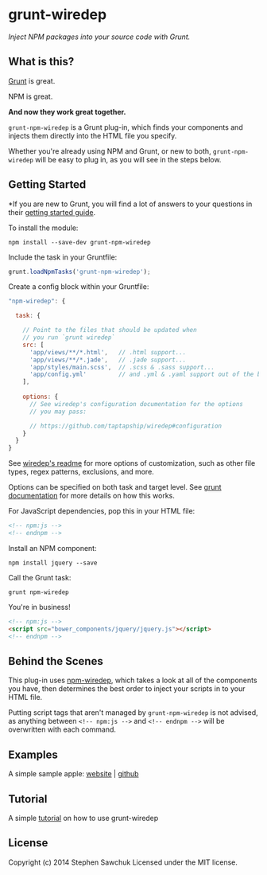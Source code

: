 # grunt-wiredep
*Inject NPM packages into your source code with Grunt.*

## What is this?
[Grunt](http://gruntjs.com) is great.

NPM is great.

**And now they work great together.**

`grunt-npm-wiredep` is a Grunt plug-in, which finds your components and injects them directly into the HTML file you specify.

Whether you're already using NPM and Grunt, or new to both, `grunt-npm-wiredep` will be easy to plug in, as you will see in the steps below.

## Getting Started

*If you are new to Grunt, you will find a lot of answers to your questions in their [getting started guide](http://gruntjs.com/getting-started).

To install the module:
```
npm install --save-dev grunt-npm-wiredep
```

Include the task in your Gruntfile:
```js
grunt.loadNpmTasks('grunt-npm-wiredep');
```

Create a config block within your Gruntfile:
```js
"npm-wiredep": {

  task: {

    // Point to the files that should be updated when
    // you run `grunt wiredep`
    src: [
      'app/views/**/*.html',   // .html support...
      'app/views/**/*.jade',   // .jade support...
      'app/styles/main.scss',  // .scss & .sass support...
      'app/config.yml'         // and .yml & .yaml support out of the box!
    ],
    
    options: {
      // See wiredep's configuration documentation for the options
      // you may pass:

      // https://github.com/taptapship/wiredep#configuration
    }
  }
}
```

See [wiredep's readme](http://github.com/taptapship/wiredep#configuration) for more options of customization, such as other file types, regex patterns, exclusions, and more.

Options can be specified on both task and target level. See [grunt documentation](http://gruntjs.com/configuring-tasks#options) for more details on how this works.

For JavaScript dependencies, pop this in your HTML file:
```html
<!-- npm:js -->
<!-- endnpm -->
```

Install an NPM component:
```
npm install jquery --save
```

Call the Grunt task:
```
grunt npm-wiredep
```

You're in business!
```html
<!-- npm:js -->
<script src="bower_components/jquery/jquery.js"></script>
<!-- endnpm -->
```

## Behind the Scenes
This plug-in uses [npm-wiredep](https://github.com/viscomd/npm-wiredep), which takes a look at all of the components you have, then determines the best order to inject your scripts in to your HTML file.

Putting script tags that aren't managed by `grunt-npm-wiredep` is not advised, as anything between `<!-- npm:js -->` and `<!-- endnpm -->` will be overwritten with each command.

## Examples
A simple sample apple:
[website](http://stephenplusplus.github.io/grunt-wiredep) | [github](https://github.com/stephenplusplus/grunt-wiredep/tree/gh-pages)

## Tutorial

A simple [tutorial](http://grunt-tasks.com/grunt-wiredep/) on how to use grunt-wiredep

## License
Copyright (c) 2014 Stephen Sawchuk
Licensed under the MIT license.
